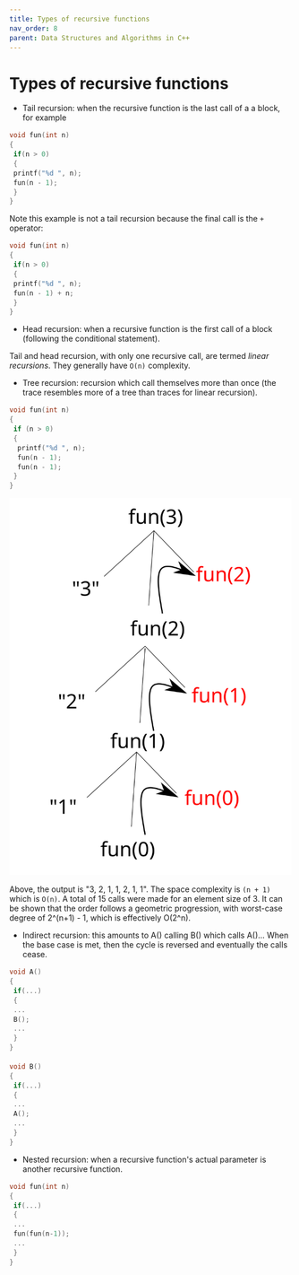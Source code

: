 ```yaml
---
title: Types of recursive functions
nav_order: 8
parent: Data Structures and Algorithms in C++
---
```


# Types of recursive functions

+ Tail recursion: when the recursive function is the last call of a a block, for example

```C++
void fun(int n)
{
 if(n > 0)
 {
 printf("%d ", n); 
 fun(n - 1);
 }
}
```

Note this example is not a tail recursion because the final call is the `+` operator:

```C++
void fun(int n)
{
 if(n > 0)
 {
 printf("%d ", n); 
 fun(n - 1) + n;
 }
}
```

+ Head recursion: when a recursive function is the first call of a block (following the conditional statement).

Tail and head recursion, with only one recursive call, are termed _linear recursions_. They generally have `O(n)` complexity.

+ Tree recursion: recursion which call themselves more than once (the trace resembles more of a tree than traces for linear recursion).

```cpp
void fun(int n)
{
 if (n > 0)
 {
  printf("%d ", n);
  fun(n - 1);
  fun(n - 1);
 }
}
```

![](./images/recursiveTracing3.svg)

Above, the output is "3, 2, 1, 1, 2, 1, 1". The space complexity is `(n + 1)` which is `O(n)`. A total of 15 calls were made for an element size of 3. It can be shown that the order follows a geometric progression, with worst-case degree of 2^(n+1) - 1, which is effectively O(2^n).

+ Indirect recursion: this amounts to A() calling B() which calls A()... When the base case is met, then the cycle is reversed and eventually the calls cease.

```cpp
void A()
{
 if(...)
 {
 ...
 B();
 ...
 }
}

void B()
{
 if(...)
 {
 ...
 A();
 ...
 }
}
```

+ Nested recursion: when a recursive function's actual parameter is another recursive function.

```cpp
void fun(int n)
{
 if(...)
 {
 ...
 fun(fun(n-1));
 ...
 }
}
```
